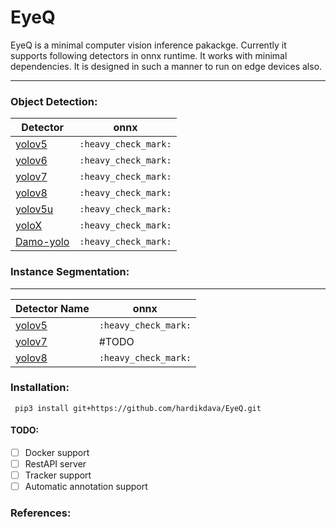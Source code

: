 # EyeQ


EyeQ is a minimal computer vision inference pakackge. Currently it supports following detectors in onnx runtime. It works with minimal dependencies. It is designed in such a manner to run on edge devices also.

--------------------
### Object Detection:
| Detector | onnx |
|--|--|
| [yolov5](https://github.com/ultralytics/yolov5) | `:heavy_check_mark:`| 
| [yolov6](https://github.com/meituan/YOLOv6) | `:heavy_check_mark:` |
| [yolov7](https://github.com/WongKinYiu/yolov7) | `:heavy_check_mark:` | 
| [yolov8](https://github.com/ultralytics/ultralytics) | `:heavy_check_mark:` | 
| [yolov5u](https://github.com/ultralytics/ultralytics) | `:heavy_check_mark:` |
| [yoloX](https://github.com/Megvii-BaseDetection/YOLOX) | `:heavy_check_mark:` |
| [Damo-yolo](https://github.com/tinyvision/DAMO-YOLO) | `:heavy_check_mark:` |


### Instance Segmentation:
--------------------
| Detector Name | onnx |
|--|--|
| [yolov5](https://github.com/ultralytics/yolov5) | `:heavy_check_mark:` |
| [yolov7](https://github.com/WongKinYiu/yolov7) | #TODO |  
| [yolov8](https://github.com/ultralytics/ultralytics) | `:heavy_check_mark:` |  

### Installation:
```
 pip3 install git+https://github.com/hardikdava/EyeQ.git
```


#### TODO:
- [ ] Docker support
- [ ] RestAPI server
- [ ] Tracker support
- [ ] Automatic annotation support

### References:


